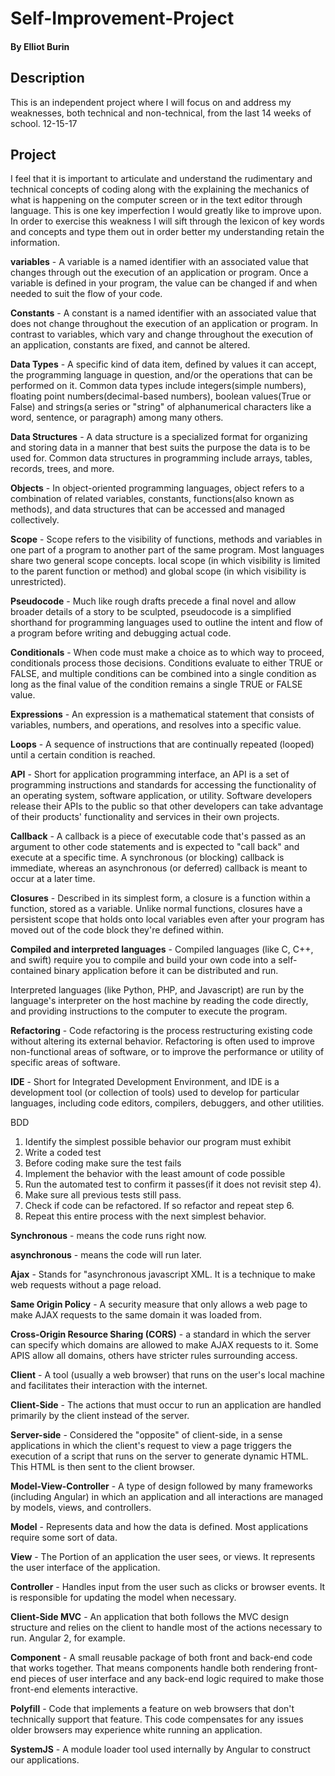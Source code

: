 # Self-Improvement-Project


#### By **Elliot Burin**

## Description

This is an independent project where I will focus on and address my weaknesses, both technical and non-technical, from the last 14 weeks of school. 12-15-17



## Project

I feel that it is important to articulate and understand the rudimentary and technical concepts of coding along with the explaining the mechanics of what is happening on the computer screen or in the text editor through language.  This is one key imperfection I would greatly like to improve upon. In order to exercise this weakness I will sift through the lexicon of key words and concepts and type them out in order better my understanding retain the information.

<!--The Basics vocabulary  -->

**variables** - A variable is a named identifier with an associated value that changes through out the execution of an application or program.  Once a variable is defined in your program, the value can be changed if and when needed to suit the flow of your code.

**Constants** - A constant is a named identifier with an associated value that does not change throughout the execution of an application or program.  In contrast to variables, which vary and change throughout the execution of an application, constants are fixed, and cannot be altered.

**Data Types** - A specific kind of data item, defined by values it can accept, the programming language in question, and/or the operations that can be performed on it.  Common data types include integers(simple numbers), floating point numbers(decimal-based numbers), boolean values(True or False) and strings(a series or "string" of alphanumerical characters like a word, sentence, or paragraph) among many others.  

**Data Structures** - A data structure is a specialized format for organizing and storing data in a manner that best suits the purpose the data is to be used for.  Common data structures in programming include arrays, tables, records, trees, and more.

**Objects** - In object-oriented programming languages, object refers to a combination of related variables, constants, functions(also known as methods), and data structures that can be accessed and managed collectively.  

**Scope** - Scope refers to the visibility of functions, methods and variables in one part of a program to another part of the same program.  Most languages share two general scope concepts. local scope (in which visibility is limited to the parent function or method) and global scope (in which visibility is unrestricted).

**Pseudocode** - Much like rough drafts precede a final novel and allow broader details of a story to be sculpted, pseudocode is a simplified shorthand for programming languages used to outline the intent and flow of a program before writing and debugging actual code.

**Conditionals** - When code must make a choice as to which way to proceed, conditionals process those decisions. Conditions evaluate to either TRUE or FALSE, and multiple conditions can be combined into a single condition as long as the final value of the condition remains a single TRUE or FALSE value.

**Expressions** - An expression is a mathematical statement that consists of variables, numbers, and operations, and resolves into a specific value.

**Loops** - A sequence of instructions that are continually repeated (looped) until a certain condition is reached.

**API** - Short for application programming interface, an API is a set of programming instructions and standards for accessing the functionality of an operating system, software application, or utility. Software developers release their APIs to the public so that other developers can take advantage of their products' functionality and services in their own projects.

**Callback** - A callback is a piece of executable code that's passed as an argument to other code statements and is expected to "call back" and execute at a specific time.  A synchronous (or blocking) callback is immediate, whereas an asynchronous (or deferred) callback is meant to occur at a later time.

**Closures** - Described in its simplest form, a closure is a function within a function, stored as a variable.  Unlike normal functions, closures have a persistent scope that holds onto local variables even after your program has moved out of the code block they're defined within.

**Compiled and interpreted languages** - Compiled languages (like C, C++, and swift) require you to compile and build your own code into a self-contained binary application before it can be distributed and run.

Interpreted languages (like Python, PHP, and Javascript) are run by the language's interpreter on the host machine by reading the code directly, and providing instructions to the computer to execute the program.

**Refactoring** - Code refactoring is the process restructuring existing code without altering its external behavior.  Refactoring is often used to improve non-functional areas of software, or to improve the performance or utility of specific areas of software.

**IDE** - Short for Integrated Development Environment, and IDE is a development tool (or collection of tools) used to develop for particular languages, including code editors, compilers, debuggers, and other utilities.

<!-- Javascript vocabulary -->

BDD

1. Identify the simplest possible behavior our program must exhibit
2. Write a coded test
3. Before coding make sure the test fails
4. Implement the behavior with the least amount of code possible
5. Run the automated test to confirm it passes(if it does not revisit step 4).
6. Make sure all previous tests still pass.
7. Check if code can be refactored. If so refactor and repeat step 6.
8. Repeat this entire process with the next simplest behavior.

**Synchronous** - means the code runs right now.

**asynchronous** - means the code will run later.

**Ajax** - Stands for "asynchronous javascript XML. It is a technique to make web requests without a page reload.

**Same Origin Policy** - A security measure that only allows a web page to make AJAX requests to the same domain it was loaded from.

**Cross-Origin Resource Sharing (CORS)** - a standard in which the server can specify which domains are allowed to make AJAX requests to it.  Some APIS allow all domains, others have stricter rules surrounding access.

**Client** - A tool (usually a web browser) that runs on the user's local machine and facilitates their interaction with the internet.

**Client-Side** - The actions that
must occur to run an application are handled primarily by the client instead of the server.

**Server-side** - Considered the "opposite" of client-side, in a sense applications in which the client's request to view a page triggers the execution of a script that runs on the server to generate dynamic HTML. This HTML is then sent to the client browser.

**Model-View-Controller** - A type of design followed by many frameworks (including Angular) in which an application and all interactions are managed by models, views, and controllers.

**Model** - Represents data and how the data is defined. Most applications require some sort of data.

**View** - The Portion of an application the user sees, or views. It represents the user interface of the application.

**Controller** - Handles input from the user such as clicks or browser events.  It is responsible for updating the model when necessary.

**Client-Side MVC** - An application that both follows the MVC design structure and relies on the client to handle most of the actions necessary to run.  Angular 2, for example.

**Component** - A small reusable package of both front and back-end code that works together.
That means components handle both rendering front-end pieces of user interface and any back-end logic required to make those front-end elements interactive.

**Polyfill** - Code that implements a feature on web browsers that don't technically support that feature. This code compensates for any issues older browsers may experience white running an application.

**SystemJS** - A module loader tool used internally by Angular to construct our applications.
